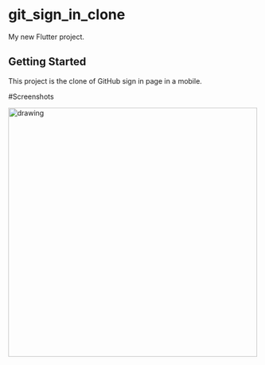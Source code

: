 # git_sign_in_clone

My new Flutter project.

## Getting Started

This project is the clone of GitHub sign in page in a mobile.

#Screenshots

<img src="https://user-images.githubusercontent.com/70463084/120737582-f7f0d600-c50b-11eb-9267-85fb786cc06a.png" alt = "drawing" height = "500"/>
